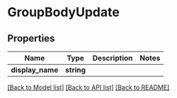# GroupBodyUpdate

## Properties
Name | Type | Description | Notes
------------ | ------------- | ------------- | -------------
**display_name** | **string** |  | 

[[Back to Model list]](../README.md#documentation-for-models) [[Back to API list]](../README.md#documentation-for-api-endpoints) [[Back to README]](../README.md)


